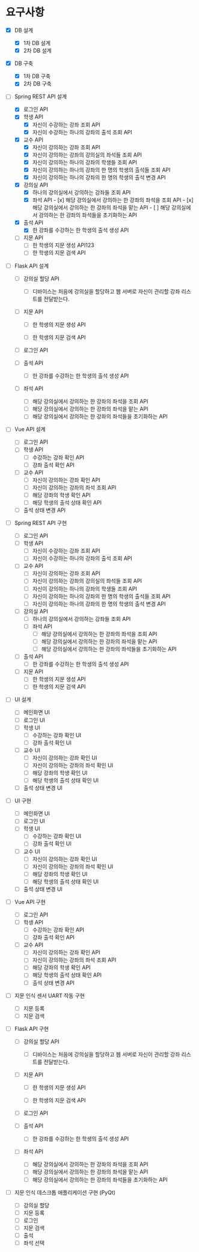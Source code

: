 # 요구사항

- [x] DB 설계

  - [x] 1차 DB 설계
  - [x] 2차 DB 설계
- [x] DB 구축

  - [x] 1차 DB 구축
  - [x] 2차 DB 구축
- [ ] Spring REST API 설계

  - [x] 로그인 API
  - [x] 학생 API
    - [x] 자신이 수강하는 강좌 조회 API
    - [x] 자신이 수강하는 하나의 강좌의 출석 조회 API
  - [x] 교수 API
    - [x] 자신이 강의하는 강좌 조회 API
    - [x] 자신이 강의하는 강좌의 강의실의 좌석들 조회 API
    - [x] 자신이 강의하는 하나의 강좌의 학생들 조회 API
    - [x] 자신이 강의하는 하나의 강좌의 한 명의 학생의 출석들 조회 API
    - [x] 자신이 강의하는 하나의 강좌의 한 명의 학생의 출석 변경 API
  - [x] 강의실 API
    - [x] 하나의 강의실에서 강의하는 강좌들 조회 API
    - [x] 좌석 API
          - [x] 해당 강의실에서 강의하는 한 강좌의 좌석을 조회 API
          - [x] 해당 강의실에서 강의하는 한 강좌의 좌석을 맡는 API
          - [ ] 해당 강의실에서 강의하는 한 강좌의 좌석들을 초기화하는 API
  - [x] 출석 API
    - [x] 한 강좌를 수강하는 한 학생의 출석 생성 API
  - [ ] 지문 API
    - [ ] 한 학생의 지문 생성 API123
    - [ ] 한 학생의 지문 검색 API
- [ ] Flask API 설계

  - [ ] 강의실 할당 API

    - [ ] 디바이스는 처음에 강의실을 할당하고 웹 서버로 자신이 관리할 강좌 리스트를 전달받는다.
  - [ ] 지문 API

    - [ ] 한 학생의 지문 생성 API

    - [ ] 한 학생의 지문 검색 API
  - [ ] 로그인 API
  - [ ] 출석 API

    - [ ] 한 강좌를 수강하는 한 학생의 출석 생성 API
  - [ ] 좌석 API
    - [ ] 해당 강의실에서 강의하는 한 강좌의 좌석을 조회 API
    - [ ] 해당 강의실에서 강의하는 한 강좌의 좌석을 맡는 API
    - [ ] 해당 강의실에서 강의하는 한 강좌의 좌석들을 초기화하는 API
- [ ] Vue API 설계

  - [ ] 로그인 API
  - [ ] 학생 API
    - [ ] 수강하는 강좌 확인 API
    - [ ] 강좌 출석 확인 API
  - [ ] 교수 API
    - [ ] 자신이 강의하는 강좌 확인 API
    - [ ] 자신이 강의하는 강좌의 좌석 조회 API
    - [ ] 해당 강좌의 학생 확인 API
    - [ ] 해당 학생의 출석 상태 확인 API
  - [ ] 출석 상태 변경 API
- [ ] Spring REST API 구현
  - [ ] 로그인 API
  - [ ] 학생 API
    - [ ] 자신이 수강하는 강좌 조회 API
    - [ ] 자신이 수강하는 하나의 강좌의 출석 조회 API
  - [ ] 교수 API
    - [ ] 자신이 강의하는 강좌 조회 API
    - [ ] 자신이 강의하는 강좌의 강의실의 좌석들 조회 API
    - [ ] 자신이 강의하는 하나의 강좌의 학생들 조회 API
    - [ ] 자신이 강의하는 하나의 강좌의 한 명의 학생의 출석들 조회 API
    - [ ] 자신이 강의하는 하나의 강좌의 한 명의 학생의 출석 변경 API
  - [ ] 강의실 API
    - [ ] 하나의 강의실에서 강의하는 강좌들 조회 API
    - [ ] 좌석 API
      - [ ] 해당 강의실에서 강의하는 한 강좌의 좌석을 조회 API
      - [ ] 해당 강의실에서 강의하는 한 강좌의 좌석을 맡는 API
      - [ ] 해당 강의실에서 강의하는 한 강좌의 좌석들을 초기화하는 API
  - [ ] 출석 API
    - [ ] 한 강좌를 수강하는 한 학생의 출석 생성 API
  - [ ] 지문 API
    - [ ] 한 학생의 지문 생성 API
    - [ ] 한 학생의 지문 검색 API
- [ ] UI 설계

  - [ ] 메인화면 UI
  - [ ] 로그인 UI
  - [ ] 학생 UI
    - [ ] 수강하는 강좌 확인 UI
    - [ ] 강좌 출석 확인 UI
  - [ ] 교수 UI
    - [ ] 자신이 강의하는 강좌 확인 UI
    - [ ] 자신이 강의하는 강좌의 좌석 확인 UI
    - [ ] 해당 강좌의 학생 확인 UI
    - [ ] 해당 학생의 출석 상태 확인 UI
  - [ ] 출석 상태 변경 UI
- [ ] UI 구현

  - [ ] 메인화면 UI
  - [ ] 로그인 UI
  - [ ] 학생 UI
    - [ ] 수강하는 강좌 확인 UI
    - [ ] 강좌 출석 확인 UI
  - [ ] 교수 UI
    - [ ] 자신이 강의하는 강좌 확인 UI
    - [ ] 자신이 강의하는 강좌의 좌석 확인 UI
    - [ ] 해당 강좌의 학생 확인 UI
    - [ ] 해당 학생의 출석 상태 확인 UI
  - [ ] 출석 상태 변경 UI
- [ ] Vue API 구현
  - [ ] 로그인 API
  - [ ] 학생 API
    - [ ] 수강하는 강좌 확인 API
    - [ ] 강좌 출석 확인 API
  - [ ] 교수 API
    - [ ] 자신이 강의하는 강좌 확인 API
    - [ ] 자신이 강의하는 강좌의 좌석 조회 API
    - [ ] 해당 강좌의 학생 확인 API
    - [ ] 해당 학생의 출석 상태 확인 API
    - [ ] 출석 상태 변경 API
- [ ] 지문 인식 센서 UART 작동 구현

  - [ ] 지문 등록
  - [ ] 지문 검색
- [ ] Flask  API 구현
  - [ ] 강의실 할당 API
    - [ ] 디바이스는 처음에 강의실을 할당하고 웹 서버로 자신이 관리할 강좌 리스트를 전달받는다.
  - [ ] 지문 API

    - [ ] 한 학생의 지문 생성 API

    - [ ] 한 학생의 지문 검색 API
  - [ ] 로그인 API
  - [ ] 출석 API

    - [ ] 한 강좌를 수강하는 한 학생의 출석 생성 API
  - [ ] 좌석 API
    - [ ] 해당 강의실에서 강의하는 한 강좌의 좌석을 조회 API
    - [ ] 해당 강의실에서 강의하는 한 강좌의 좌석을 맡는 API
    - [ ] 해당 강의실에서 강의하는 한 강좌의 좌석들을 초기화하는 API
- [ ] 지문 인식 데스크톱 애플리케이션 구현 (PyQt)

  - [ ] 강의실 할당
  - [ ] 지문 등록
  - [ ] 로그인
  - [ ] 지문 검색
  - [ ] 출석
  - [ ] 좌석 선택